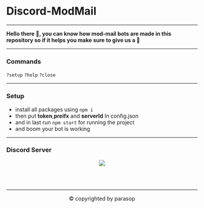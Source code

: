 # Discord-ModMail

----------

**Hello there 👋,  you can know how mod-mail bots are made in this repository so if it helps you make sure to give us a 🌟**

---------

### Commands


`?setup`
`?help`
`?close`

---------

### Setup

- install all packages using `npm i`
- then put **token**,**preifx** and **serverId** In config.json
- and in last run `npm start` for running the project 
- and boom your bot is working 

---------

### Discord Server

 
<center>
  <p align="center"> <a href="https://discord.gg/njMZXdAcZM"><img src="https://invidget.switchblade.xyz/njMZXdAcZM"/></a></center>
</p>
<br><br>


-------------

<p align="center">©️ copyrighted by parasop</p>
